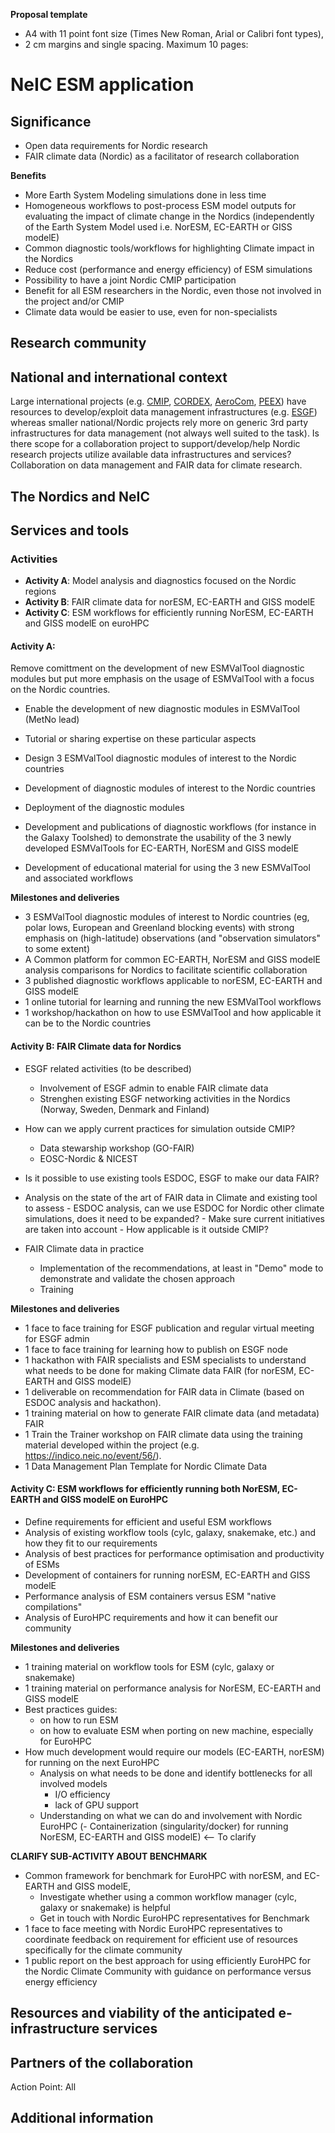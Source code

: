 **Proposal template**

- A4 with 11 point font size (Times New Roman, Arial or Calibri font types), 
- 2 cm margins and single spacing. Maximum 10 pages:

# NeIC ESM application

## Significance

- Open data requirements for Nordic research
- FAIR climate data (Nordic) as a facilitator of research collaboration

**Benefits**

- More Earth System Modeling simulations done in less time
- Homogeneous workflows to post-process ESM model outputs for evaluating the impact of climate change in the Nordics (independently of the Earth System Model used i.e. NorESM, EC-EARTH or GISS modelE)
- Common diagnostic tools/workflows for highlighting Climate impact in the Nordics
- Reduce cost (performance and energy efficiency) of ESM simulations
- Possibility to have a joint Nordic CMIP participation
- Benefit for all ESM researchers in the Nordic, even those not involved in the project and/or CMIP
- Climate data would be easier to use, even for non-specialists


## Research community

## National and international context

Large international projects (e.g. [CMIP](https://www.wcrp-climate.org/wgcm-cmip), [CORDEX](https://www.cordex.org/), [AeroCom](https://aerocom.met.no/Welcome.html), [PEEX](http://www.atm.helsinki.fi/FCoE/)) have resources to develop/exploit data management infrastructures (e.g. [ESGF](https://esgf.llnl.gov/)) whereas smaller national/Nordic projects rely more on generic 3rd party infrastructures for data management (not always well suited to the task). 
Is there scope for a collaboration project to support/develop/help Nordic research projects utilize available data infrastructures and services? Collaboration on data management and FAIR data for climate research.


## The Nordics and NeIC

## Services and tools

### Activities

- **Activity A**: Model analysis and diagnostics focused on the Nordic regions
- **Activity B**: FAIR climate data for norESM, EC-EARTH and GISS modelE
- **Activity C**: ESM workflows for efficiently running NorESM, EC-EARTH and GISS modelE on euroHPC


#### Activity A:


Remove comittment on the development of new ESMValTool diagnostic modules but put more emphasis on the usage of ESMValTool with a focus on the Nordic countries.

- Enable the development of new diagnostic modules in ESMValTool (MetNo lead)
- Tutorial or sharing expertise on these particular aspects

- Design 3 ESMValTool diagnostic modules of interest to the Nordic countries
- Development of diagnostic modules of interest to the Nordic countries
- Deployment of the diagnostic modules
- Development and publications of diagnostic workflows (for instance in the Galaxy Toolshed) to demonstrate the usability of the 3 newly developed ESMValTools for EC-EARTH, NorESM and GISS modelE 
- Development of educational material for using the 3 new ESMValTool and associated workflows

**Milestones and deliveries**

- 3 ESMValTool diagnostic modules of interest to Nordic countries (eg, polar lows, European and Greenland blocking events) with strong emphasis on (high-latitude) observations (and "observation simulators" to some extent) 
- A Common platform for common EC-EARTH, NorESM and GISS modelE analysis comparisons for Nordics to facilitate scientific collaboration
- 3 published diagnostic workflows applicable to norESM, EC-EARTH and GISS modelE
- 1 online tutorial for learning and running the new ESMValTool workflows
- 1 workshop/hackathon on how to use ESMValTool and how applicable it can be to the Nordic countries

#### Activity B: FAIR Climate data for Nordics

- ESGF related activities (to be described)
	- Involvement of ESGF admin to enable FAIR climate data
	- Strenghen existing ESGF networking activities in the Nordics (Norway, Sweden, Denmark and Finland)
	
- How can we apply current practices for simulation outside CMIP?
	- Data stewarship workshop (GO-FAIR) 
	- EOSC-Nordic & NICEST 

- Is it possible to use existing tools ESDOC, ESGF to make our data FAIR?

- Analysis on the state of the art of FAIR data in Climate and existing tool to assess
		- ESDOC analysis, can we use ESDOC for Nordic other climate simulations, does it need to be expanded? 
		- Make sure current initiatives are taken into account
		- How applicable is it outside CMIP?
- FAIR Climate data in practice
	- Implementation of the recommendations, at least in "Demo" mode to demonstrate and validate the chosen approach
	- Training

**Milestones and deliveries**

- 1  face to face training for ESGF publication and regular virtual meeting for ESGF admin
- 1  face to face training for learning how to publish on ESGF node 
- 1 hackathon with FAIR specialists and ESM specialists to understand what needs to be done for making Climate data FAIR (for norESM, EC-EARTH and GISS modelE)
- 1 deliverable on recommendation for FAIR data in Climate (based on ESDOC analysis and hackathon).
- 1 training material on how to generate FAIR climate data (and metadata) FAIR
- 1 Train the Trainer workshop on FAIR climate data using the training material developed within the project (e.g. https://indico.neic.no/event/56/).
- 1 Data Management Plan Template for Nordic Climate Data


#### Activity C: ESM workflows for efficiently running both NorESM, EC-EARTH and GISS modelE on EuroHPC

- Define requirements for efficient and useful ESM workflows
- Analysis of existing workflow tools (cylc, galaxy, snakemake, etc.) and how they fit to our requirements
- Analysis of best practices for performance optimisation and productivity of ESMs
- Development of containers for running norESM, EC-EARTH and GISS modelE
- Performance analysis of ESM containers versus ESM "native compilations"
- Analysis of EuroHPC requirements and how it can benefit our community
	
**Milestones and deliveries**

- 1 training material on workflow tools for ESM (cylc, galaxy or snakemake)
- 1 training material on performance analysis for NorESM, EC-EARTH and GISS modelE
- Best practices guides:
	- on how to run ESM 
	- on how to evaluate ESM when porting on new machine, especially for EuroHPC
- How much development would require our models (EC-EARTH, norESM) for running on the next EuroHPC
	- Analysis on what needs to be done and identify bottlenecks for all involved models
		- I/O efficiency
		- lack of GPU support
	- Understanding on what we can do and involvement with Nordic EuroHPC
(- Containerization (singularity/docker) for running NorESM, EC-EARTH and GISS modelE) <-- To clarify

**CLARIFY SUB-ACTIVITY ABOUT BENCHMARK**

- Common framework for benchmark for EuroHPC with norESM, and EC-EARTH and GISS modelE, 
	- Investigate whether using a common workflow manager (cylc, galaxy or snakemake) is helpful
	- Get in touch with Nordic EuroHPC representatives for Benchmark
- 1 face to face meeting with Nordic EuroHPC representatives to coordinate feedback on requirement for efficient use of resources specifically for the climate community
- 1 public report on the best approach for using efficiently EuroHPC for the Nordic Climate Community with guidance on performance versus energy efficiency

## Resources and viability of the anticipated e-infrastructure services


## Partners of the collaboration

Action Point: All


## Additional information
